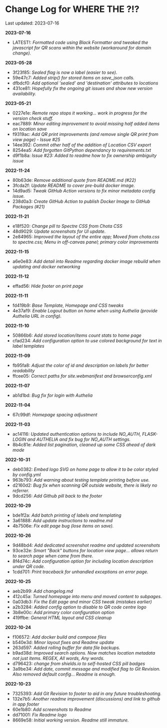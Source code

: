# Change Log for WHERE THE ?!?

Last updated: 2023-07-16

**2023-07-16**

 - LATEST!: *Formatted code using Black Formatter and tweaked the javascript for QR scans within the website (workaround for domain change).*

**2023-05-28**

 - 3f23f85: *Sealed flag is now a label (easier to see).*
 - 59e47c7: *Added strip() for stored items on save_json calls.*
 - dfbdcf0: *Add optional 'sealed' and 'destination' attributes to locations*
 - 431ce81: *Hopefully fix the ongoing git issues and show new version availability.*

**2023-05-21**

 - 0227e1e: *Remote repo stops it working... work in progress for the version check stuff.*
 - eac7889: *Minor editing improvement to avoid missing half added items on location save*
 - f9319ac: *Add QR print improvements (and remove single QR print from view page) - Issue #25*
 - 14ee392: *Commit other half of the addition of Location CSV export*
 - 8254ea5: *Add forgotten GitPython dependancy to requirements.txt*
 - d9f1b8a: *Issue #23: Added to readme how to fix ownership ambiguity issue*

**2022-11-24**

 - 80b63de: *Remove additional quote from README.md (#22)*
 - 3fcda2f: *Update README to cover pre-build docker image.*
 - 14d9ad5: *Tweak GitHub Action versions to fix minor metadata config issue.*
 - 238d0a3: *Create GitHub Action to publish Docker Image to GitHub Packages (#21)*

**2022-11-21**

 - e18f520: *Change pill to Spectre CSS from Chota CSS*
 - 48d9029: *Update screenshots for UI update.*
 - 2e84965: *Improved the layout of the entire app; Moved from chota.css to spectre.css; Menu in off-canvas panel; primary color improvements*

**2022-11-15**

 - a6e0e83: *Add detail into Readme regarding docker image rebuild when updating and docker networking*

**2022-11-12**

 - effad56: *Hide footer on print page*

**2022-11-11**

 - fd419b9: *Base Template, Homepage and CSS tweaks*
 - 4e37af9: *Enable Logout button on home when using Authelia (provide Authelia URL in config).*

**2022-11-10**

 - 50866b6: *Add stored location/items count stats to home page*
 - cfad234: *Add configuration option to use colored background for text in label templates*

**2022-11-09**

 - fb95fa8: *Adjust the color of id and description on labels for better readability*
 - ffcee05: *Correct paths for site.webmanifest and browserconfig.xml*

**2022-11-07**

 - ab1d1bd: *Bug fix for login with Authelia*

**2022-11-04**

 - 67c99df: *Homepage spacing adjustment*

**2022-11-03**

 - ac14116: *Updated authentication options to include NO_AUTH, FLASK-LOGIN and AUTHELIA and fix bug for NO_AUTH settings.*
 - 8b4c81e: *Added list pagination, cleaned up some CSS ahead of dark mode*

**2022-10-31**

 - deb0382: *Embed logo SVG on home page to allow it to be color styled by config.yml*
 - 963b793: *Add warning about testing template printing before use.*
 - d2160d2: *Bug fix when scanning QR outside website, there is likely no referrer.*
 - 9dcd256: *Add Github pill back to the footer*

**2022-10-29**

 - bde1f2a: *Add batch printing of labels and templating*
 - 3a61888: *Add update instructions to readme.md*
 - 4b7506e: *Fix edit page bug (lose items on save).*

**2022-10-26**

 - 9d48bd4: *Add dedicated screenshot readme and updated screenshots*
 - 93ce32e: *Smart "Back" buttons for location view page... allows return to search page when came from there.*
 - 8f4d74c: *Add configuration option for including location description under QR code.*
 - 1cdd701: *Print traceback for unhandled exceptions on error page.*

**2022-10-25**

 - aeb2b99: *Add changelog.md*
 - 412c45a: *Turned homepage into menu and moved content to subpages.*
 - 0a03db3: *Fix the Edit page and minor CSS tweak (mistakes earlier)*
 - a2b3284: *Added config option to disable to QR code centre logo*
 - 3b8e00c: *Add primary color configuration option*
 - 419ffbe: *General HTML layout and CSS cleanup*

**2022-10-24**

 - f106572: *Add docker build and compose files*
 - b540e3d: *Minor layout fixes and Readme update*
 - 263d597: *Added rolling buffer for data file backups.*
 - b9ad38d: *Improved search options. Now matches location metadata not just items. REGEX, All words, Any words.*
 - d796423: *change from shields.io to self-hosted CSS pill badges*
 - 3a9be34: *Add date, commit message and modified flag to Git Revision. Also removed default config... Readme is enough.*

**2022-10-23**

 - 7325393: *Add Git Revision to footer to aid in any future troubleshooting.*
 - 132e7b5: *Another readme improvement (discussions) and link to github in app footer*
 - 60e1b80: *Add screenshots to Readme*
 - dd71001: *Fix Readme logo*
 - 8669e58: *Initial working version. Readme still immature.*

